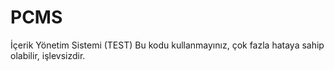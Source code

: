 # PCMS
İçerik Yönetim Sistemi (TEST)
Bu kodu kullanmayınız, çok fazla hataya sahip olabilir, işlevsizdir.
